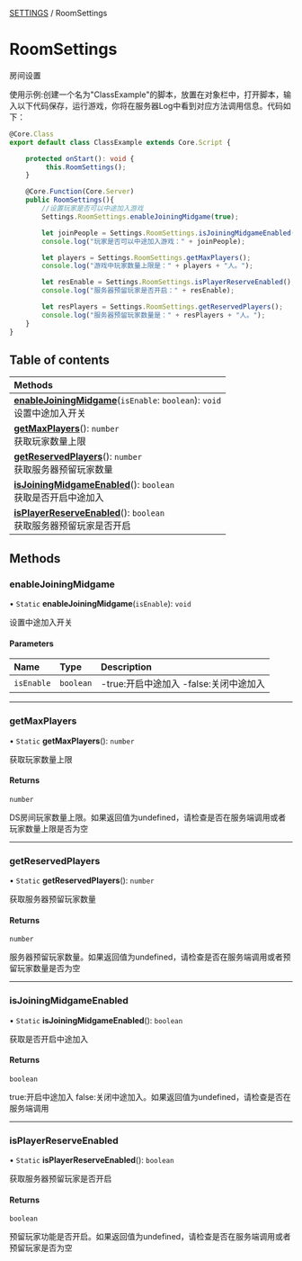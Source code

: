 [SETTINGS](../groups/SETTINGS.SETTINGS.md) / RoomSettings

# RoomSettings <Badge type="tip" text="Class" /> <Score text="RoomSettings" />

房间设置

使用示例:创建一个名为"ClassExample"的脚本，放置在对象栏中，打开脚本，输入以下代码保存，运行游戏，你将在服务器Log中看到对应方法调用信息。代码如下：
```ts
@Core.Class
export default class ClassExample extends Core.Script {

    protected onStart(): void {
         this.RoomSettings();
    }

    @Core.Function(Core.Server)
    public RoomSettings(){
        //设置玩家是否可以中途加入游戏
        Settings.RoomSettings.enableJoiningMidgame(true);

        let joinPeople = Settings.RoomSettings.isJoiningMidgameEnabled();
        console.log("玩家是否可以中途加入游戏：" + joinPeople);

        let players = Settings.RoomSettings.getMaxPlayers();
        console.log("游戏中玩家数量上限是：" + players + "人。");

        let resEnable = Settings.RoomSettings.isPlayerReserveEnabled();
        console.log("服务器预留玩家是否开启：" + resEnable);

        let resPlayers = Settings.RoomSettings.getReservedPlayers();
        console.log("服务器预留玩家数量是：" + resPlayers + "人。");
    }
}
```

## Table of contents

| Methods |
| :-----|
| **[enableJoiningMidgame](Settings.RoomSettings.md#enablejoiningmidgame)**(`isEnable`: `boolean`): `void` <br> 设置中途加入开关|
| **[getMaxPlayers](Settings.RoomSettings.md#getmaxplayers)**(): `number` <br> 获取玩家数量上限|
| **[getReservedPlayers](Settings.RoomSettings.md#getreservedplayers)**(): `number` <br> 获取服务器预留玩家数量|
| **[isJoiningMidgameEnabled](Settings.RoomSettings.md#isjoiningmidgameenabled)**(): `boolean` <br> 获取是否开启中途加入|
| **[isPlayerReserveEnabled](Settings.RoomSettings.md#isplayerreserveenabled)**(): `boolean` <br> 获取服务器预留玩家是否开启|

## Methods

### enableJoiningMidgame <Score text="enableJoiningMidgame" /> 

• `Static` **enableJoiningMidgame**(`isEnable`): `void` <Badge type="tip" text="server" />

设置中途加入开关


#### Parameters

| Name | Type | Description |
| :------ | :------ | :------ |
| `isEnable` | `boolean` | -true:开启中途加入 -false:关闭中途加入 |


___

### getMaxPlayers <Score text="getMaxPlayers" /> 

• `Static` **getMaxPlayers**(): `number` <Badge type="tip" text="server" />

获取玩家数量上限


#### Returns

`number`

DS房间玩家数量上限。如果返回值为undefined，请检查是否在服务端调用或者玩家数量上限是否为空

___

### getReservedPlayers <Score text="getReservedPlayers" /> 

• `Static` **getReservedPlayers**(): `number` <Badge type="tip" text="server" />

获取服务器预留玩家数量


#### Returns

`number`

服务器预留玩家数量。如果返回值为undefined，请检查是否在服务端调用或者预留玩家数量是否为空

___

### isJoiningMidgameEnabled <Score text="isJoiningMidgameEnabled" /> 

• `Static` **isJoiningMidgameEnabled**(): `boolean` <Badge type="tip" text="server" />

获取是否开启中途加入


#### Returns

`boolean`

true:开启中途加入 false:关闭中途加入。如果返回值为undefined，请检查是否在服务端调用

___

### isPlayerReserveEnabled <Score text="isPlayerReserveEnabled" /> 

• `Static` **isPlayerReserveEnabled**(): `boolean` <Badge type="tip" text="server" />

获取服务器预留玩家是否开启


#### Returns

`boolean`

预留玩家功能是否开启。如果返回值为undefined，请检查是否在服务端调用或者预留玩家是否为空
